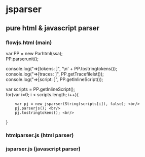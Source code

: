# jsparser

## pure html & javascript parser

### flowjs.html   (main) <br/>

var PP = new Parhtml(ssa); <br/>
PP.parserunit(); <br/>

console.log("=>[tokens: ]", '\n' + PP.tostringtokens()); <br/>
console.log("=>[traces: ]", PP.getTracefilelst()); <br/>
console.log("=>[script: ]", PP.getInlineScript()); <br/>

var scripts = PP.getInlineScript(); <br/>
for(var i=0; i < scripts.length; i++){ <br/>

        var pj = new jsparser(String(scripts[i]), false); <br/>
        pj.parserjs(); <br/>
        pj.tostringtokens(); <br/>
}


### htmlparser.js (html parser) <br/>
### jsparser.js   (javascript parser)  <br/>
